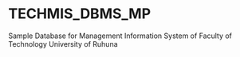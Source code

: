 # TECHMIS_DBMS_MP
Sample Database for  Management  Information System of Faculty of Technology University  of Ruhuna 
